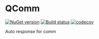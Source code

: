 # QComm

[![NuGet version](https://badge.fury.io/nu/QComm.svg)](https://badge.fury.io/nu/QComm)
[![Build status](https://ci.appveyor.com/api/projects/status/nmyuokrh8r5sxq0b?svg=true)](https://ci.appveyor.com/project/chinaq/qcomm)
[![codecov](https://codecov.io/gh/chinaq/QComm/branch/master/graph/badge.svg)](https://codecov.io/gh/chinaq/QComm)

Auto response for comm
